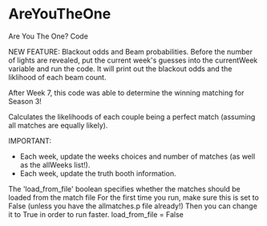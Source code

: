# AreYouTheOne

 Are You The One? Code
 
 NEW FEATURE: Blackout odds and Beam probabilities. Before the number of lights are revealed, put the current week's guesses into the currentWeek variable and run the code. It will print out the blackout odds and the liklihood of each beam count.
 
 
 After Week 7, this code was able to determine the winning matching for Season 3!
 
 Calculates the likelihoods of each couple being a perfect match (assuming all matches are equally likely).
 
 IMPORTANT:
 - Each week, update the weeks choices and number of matches (as well as the allWeeks list!).
 - Each week, update the truth booth information.

 The 'load_from_file' boolean specifies whether the matches should be loaded from the match file
 For the first time you run, make sure this is set to False (unless you have the allmatches.p file already!)
 Then you can change it to True in order to run faster.
 load_from_file = False
